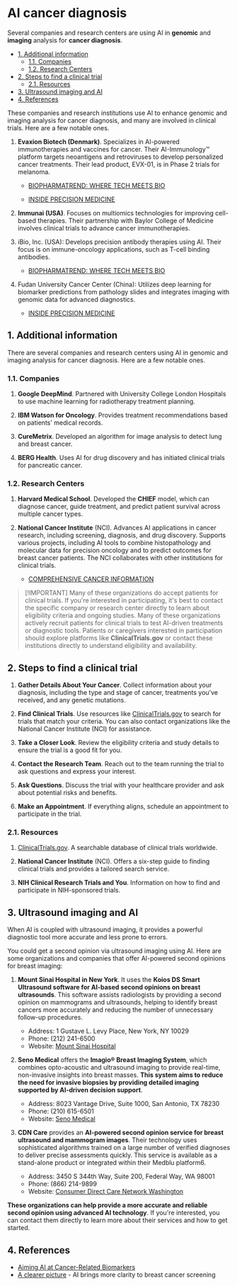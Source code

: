 # AI cancer diagnosis <!-- omit from toc -->

Several companies and research centers are using AI in **genomic** and **imaging** analysis for **cancer diagnosis**. 

- [1. Additional information](#1-additional-information)
  - [1.1. Companies](#11-companies)
  - [1.2. Research Centers](#12-research-centers)
- [2. Steps to find a clinical trial](#2-steps-to-find-a-clinical-trial)
  - [2.1. Resources](#21-resources)
- [3. Ultrasound imaging and AI](#3-ultrasound-imaging-and-ai)
- [4. References](#4-references)

These companies and research institutions use AI to enhance genomic and imaging analysis for cancer diagnosis, and many are involved
in clinical trials. Here are a few notable ones.

1. **Evaxion Biotech (Denmark)**. Specializes in AI-powered immunotherapies and vaccines for cancer. Their AI-Immunology™ platform targets neoantigens and retroviruses to develop personalized cancer treatments. Their lead product, EVX-01, is in Phase 2 trials for melanoma.

   - [BIOPHARMATREND: WHERE TECH MEETS
BIO](https://www.biopharmatrend.com/post/698-how-artificial-intelligence-is-reshaping-the-landscape-of-personalized-cancer-treatment/)

   - [INSIDE PRECISION
MEDICINE](https://www.insideprecisionmedicine.com/topics/informatics/aiming-ai-at-cancer-related-biomarkers/)

1. **Immunai (USA)**. Focuses on multiomics technologies for improving
   cell-based therapies. Their partnership with Baylor College of Medicine
   involves clinical trials to advance cancer immunotherapies.

1. iBio, Inc. (USA): Develops precision antibody therapies using AI. Their focus
is on immune-oncology applications, such as T-cell binding antibodies.

   - [BIOPHARMATREND: WHERE TECH MEETS
BIO](https://www.biopharmatrend.com/post/698-how-artificial-intelligence-is-reshaping-the-landscape-of-personalized-cancer-treatment/)

1. Fudan University Cancer Center (China): Utilizes deep learning for biomarker
predictions from pathology slides and integrates imaging with genomic data for advanced diagnostics.

   - [INSIDE PRECISION
MEDICINE](https://www.insideprecisionmedicine.com/topics/informatics/aiming-ai-at-cancer-related-biomarkers/)


## 1. Additional information

There are several companies and research centers using AI in genomic and imaging analysis for cancer diagnosis. Here are a few notable ones.

### 1.1. Companies 

1. **Google DeepMind**. Partnered with University College London Hospitals to use machine learning for radiotherapy treatment planning.

1. **IBM Watson for Oncology**. Provides treatment recommendations based on patients' medical records.

1. **CureMetrix**. Developed an algorithm for image analysis to detect lung and breast cancer.

1. **BERG Health**. Uses AI for drug discovery and has initiated clinical trials for pancreatic cancer.

### 1.2. Research Centers

1. **Harvard Medical School**. Developed the **CHIEF** model, which can diagnose cancer, guide treatment, and predict patient survival across multiple cancer types.
1. **National Cancer Institute** (NCI). Advances AI applications in cancer research, including screening, diagnosis, and drug discovery. Supports various projects, including AI tools to combine histopathology and molecular data for precision oncology and to predict outcomes for breast cancer patients. The NCI collaborates with other institutions for clinical trials.

   - [COMPREHENSIVE CANCER INFORMATION](https://www.cancer.gov/research/infrastructure/artificial-intelligence)

> [!IMPORTANT] Many of these organizations do accept patients for clinical
> trials. If you're interested in participating, it's best to contact the
> specific company or research center directly to learn about eligibility
> criteria and ongoing studies. Many of these organizations actively recruit
> patients for clinical trials to test AI-driven treatments or diagnostic tools.
> Patients or caregivers interested in participation should explore platforms
> like **ClinicalTrials.gov** or contact these institutions directly to
> understand eligibility and availability.

## 2. Steps to find a clinical trial

1. **Gather Details About Your Cancer**. Collect information about your diagnosis, including the type and stage of cancer, treatments you've received, and any genetic mutations.

1. **Find Clinical Trials**. Use resources like 
[ClinicalTrials.gov](ClinicalTrials.gov) to search for trials that match your criteria. You can also contact organizations like the National Cancer Institute (NCI) for assistance.

1. **Take a Closer Look**. Review the eligibility criteria and study details to ensure the trial is a good fit for you.

1. **Contact the Research Team**. Reach out to the team running the trial to ask questions and express your interest.

1. **Ask Questions**. Discuss the trial with your healthcare provider and ask about potential risks and benefits.

1. **Make an Appointment**. If everything aligns, schedule an appointment to participate in the trial.

### 2.1. Resources

1. [ClinicalTrials.gov](ClinicalTrials.gov). A searchable database of clinical trials worldwide.

1. **National Cancer Institute** (NCI). Offers a six-step guide to finding clinical trials and provides a tailored search service.

1. **NIH Clinical Research Trials and You**. Information on how to find and participate in NIH-sponsored trials.

## 3. Ultrasound imaging and AI

When AI is coupled with ultrasound imaging, it provides a powerful diagnostic tool more accurate and less prone to errors. 

You could get a second opinion via ultrasound imaging using AI. Here are some organizations and companies that offer AI-powered second opinions for breast imaging:


1. **Mount Sinai Hospital in New York**.  It uses the **Koios DS Smart Ultrasound software for AI-based second opinions on breast ultrasounds**. This software assists radiologists by providing a second opinion on mammograms and ultrasounds, helping to identify breast cancers more accurately and reducing the number of unnecessary follow-up procedures.

   - Address: 1 Gustave L. Levy Place, New York, NY 10029
   - Phone: (212) 241-6500
   - Website: [Mount Sinai Hospital](https://www.mountsinai.org/locations/mount-sinai/about/contact)

1. **Seno Medical** offers the **Imagio® Breast Imaging System**, which combines opto-acoustic and ultrasound imaging to provide real-time, non-invasive insights into breast masses. **This system aims to reduce the need for invasive biopsies by providing detailed imaging supported by AI-driven decision support**.

   - Address: 8023 Vantage Drive, Suite 1000, San Antonio, TX 78230
   - Phone: (210) 615-6501
   - Website: [Seno Medical](https://senomedical.com/contact)

1. **CDN Care** provides an **AI-powered second opinion service for breast ultrasound and mammogram images**. Their technology uses sophisticated algorithms trained on a large number of verified diagnoses to deliver precise assessments quickly. This service is available as a stand-alone product or integrated within their Medblu platform6.

   - Address: 3450 S 344th Way, Suite 200, Federal Way, WA 98001
   - Phone: (866) 214-9899
   - Website: [Consumer Direct Care Network Washington](https://www.consumerdirectwa.com/contact/)

**These organizations can help provide a more accurate and reliable second opinion using advanced AI technology**. If you're interested, you can contact them directly to learn more about their services and how to get started.

## 4. References

- [Aiming AI at Cancer-Related Biomarkers](https://www.insideprecisionmedicine.com/topics/informatics/aiming-ai-at-cancer-related-biomarkers/)
- [A clearer picture](https://unlocked.microsoft.com/volpara/?form=M402JX&ocid=M402JX) - AI brings more clarity to breast cancer screening
